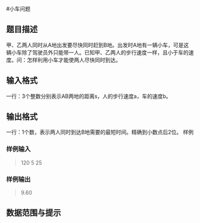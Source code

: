 #小车问题
## 题目描述
甲、乙两人同时从A地出发要尽快同时赶到B地。出发时A地有一辆小车，可是这辆小车除了驾驶员外只能带一人。已知甲、乙两人的步行速度一样，且小于车的速度。问：怎样利用小车才能使两人尽快同时到达。
## 输入格式
一行：3个整数分别表示AB两地的距离s，人的步行速度a，车的速度b。
## 输出格式
一行：1个数，表示两人同时到达B地需要的最短时间。精确到小数点后2位。
样例
### 样例输入  
>120 5 25

### 样例输出  
>9.60
## 数据范围与提示
